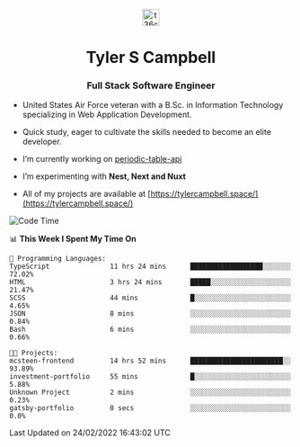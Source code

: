 <p align="center">
<a href="https://www.linkedin.com/in/t36campbell" target="blank"><img align="center" src="https://ik.imagekit.io/t36campbell/Portfolio/linkedin.png.original_m8bbGgPh6.png" alt="t36campbell" height="30" width="30" /></a>
</p>
<h1 align="center">Tyler S Campbell</h1>
<h3 align="center">Full Stack Software Engineer</h3>

* United States Air Force veteran with a B.Sc. in Information Technology specializing in Web Application Development. 

* Quick study, eager to cultivate the skills needed to become an elite developer.

* I’m currently working on [periodic-table-api](https://github.com/t36campbell/periodic-table-api)

* I’m experimenting with **Nest, Next and Nuxt**

* All of my projects are available at [https://tylercampbell.space/](https://tylercampbell.space/)

<!--START_SECTION:waka-->
![Code Time](http://img.shields.io/badge/Code%20Time-1%2C441%20hrs%2053%20mins-blue)

📊 **This Week I Spent My Time On** 

```text
💬 Programming Languages: 
TypeScript               11 hrs 24 mins      ██████████████████░░░░░░░   72.02% 
HTML                     3 hrs 24 mins       █████░░░░░░░░░░░░░░░░░░░░   21.47% 
SCSS                     44 mins             █░░░░░░░░░░░░░░░░░░░░░░░░   4.65% 
JSON                     8 mins              ░░░░░░░░░░░░░░░░░░░░░░░░░   0.84% 
Bash                     6 mins              ░░░░░░░░░░░░░░░░░░░░░░░░░   0.66%

🐱‍💻 Projects: 
mcsteen-frontend         14 hrs 52 mins      ███████████████████████░░   93.89% 
investment-portfolio     55 mins             █░░░░░░░░░░░░░░░░░░░░░░░░   5.88% 
Unknown Project          2 mins              ░░░░░░░░░░░░░░░░░░░░░░░░░   0.23% 
gatsby-portfolio         0 secs              ░░░░░░░░░░░░░░░░░░░░░░░░░   0.0%

```


 Last Updated on 24/02/2022 16:43:02 UTC
<!--END_SECTION:waka-->
